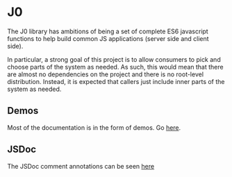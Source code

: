 # J0

The J0 library has ambitions of being a set of complete ES6 javascript functions to help build common JS applications (server side and client side).

In particular, a strong goal of this project is to allow consumers to pick and choose parts of the system as needed.  As such, this would mean that there are almost no dependencies on the project and there is no root-level distribution.  Instead, it is expected that callers just include inner parts of the system as needed.

## Demos


Most of the documentation is in the form of demos.
Go [here](https://rawgit.com/rameshvk/j0/master/demo/index.html).

## JSDoc

The JSDoc comment annotations can be seen [here](https://rawgit.com/rameshvk/j0/master/doc/index.html)
